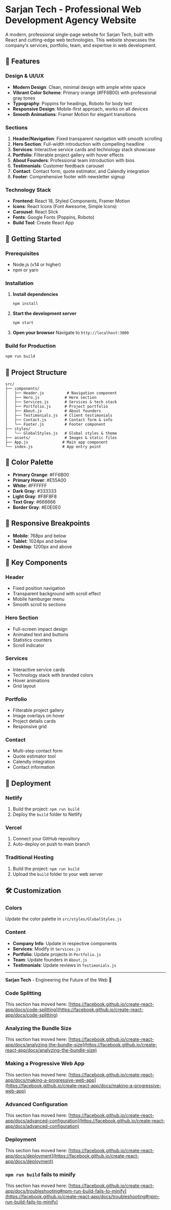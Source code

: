 # Sarjan Tech - Professional Web Development Agency Website

A modern, professional single-page website for Sarjan Tech, built with React and cutting-edge web technologies. This website showcases the company's services, portfolio, team, and expertise in web development.

## 🌟 Features

### Design & UI/UX
- **Modern Design**: Clean, minimal design with ample white space
- **Vibrant Color Scheme**: Primary orange (#FF6B00) with professional gray tones
- **Typography**: Poppins for headings, Roboto for body text
- **Responsive Design**: Mobile-first approach, works on all devices
- **Smooth Animations**: Framer Motion for elegant transitions

### Sections
1. **Header/Navigation**: Fixed transparent navigation with smooth scrolling
2. **Hero Section**: Full-width introduction with compelling headline
3. **Services**: Interactive service cards and technology stack showcase
4. **Portfolio**: Filterable project gallery with hover effects
5. **About Founders**: Professional team introduction with bios
6. **Testimonials**: Customer feedback carousel
7. **Contact**: Contact form, quote estimator, and Calendly integration
8. **Footer**: Comprehensive footer with newsletter signup

### Technology Stack
- **Frontend**: React 18, Styled Components, Framer Motion
- **Icons**: React Icons (Font Awesome, Simple Icons)
- **Carousel**: React Slick
- **Fonts**: Google Fonts (Poppins, Roboto)
- **Build Tool**: Create React App

## 🚀 Getting Started

### Prerequisites
- Node.js (v14 or higher)
- npm or yarn

### Installation

1. **Install dependencies**
   ```bash
   npm install
   ```

2. **Start the development server**
   ```bash
   npm start
   ```

3. **Open your browser**
   Navigate to `http://localhost:3000`

### Build for Production
```bash
npm run build
```

## 📁 Project Structure

```
src/
├── components/
│   ├── Header.js          # Navigation component
│   ├── Hero.js           # Hero section
│   ├── Services.js       # Services & tech stack
│   ├── Portfolio.js      # Project portfolio
│   ├── About.js          # About founders
│   ├── Testimonials.js   # Client testimonials
│   ├── Contact.js        # Contact form & info
│   └── Footer.js         # Footer component
├── styles/
│   └── GlobalStyles.js   # Global styles & theme
├── assets/               # Images & static files
├── App.js               # Main app component
└── index.js             # App entry point
```

## 🎨 Color Palette

- **Primary Orange**: #FF6B00
- **Primary Hover**: #E55A00
- **White**: #FFFFFF
- **Dark Gray**: #333333
- **Light Gray**: #F8F8F8
- **Text Gray**: #666666
- **Border Gray**: #E0E0E0

## 📱 Responsive Breakpoints

- **Mobile**: 768px and below
- **Tablet**: 1024px and below
- **Desktop**: 1200px and above

## 🔧 Key Components

### Header
- Fixed position navigation
- Transparent background with scroll effect
- Mobile hamburger menu
- Smooth scroll to sections

### Hero Section
- Full-screen impact design
- Animated text and buttons
- Statistics counters
- Scroll indicator

### Services
- Interactive service cards
- Technology stack with branded colors
- Hover animations
- Grid layout

### Portfolio
- Filterable project gallery
- Image overlays on hover
- Project details cards
- Responsive grid

### Contact
- Multi-step contact form
- Quote estimator tool
- Calendly integration
- Contact information

## 🚀 Deployment

### Netlify
1. Build the project: `npm run build`
2. Deploy the `build` folder to Netlify

### Vercel
1. Connect your GitHub repository
2. Auto-deploy on push to main branch

### Traditional Hosting
1. Build the project: `npm run build`
2. Upload the `build` folder to your web server

## 🛠 Customization

### Colors
Update the color palette in `src/styles/GlobalStyles.js`

### Content
- **Company Info**: Update in respective components
- **Services**: Modify in `Services.js`
- **Portfolio**: Update projects in `Portfolio.js`
- **Team**: Update founders in `About.js`
- **Testimonials**: Update reviews in `Testimonials.js`

---

**Sarjan Tech** - Engineering the Future of the Web 🚀

### Code Splitting

This section has moved here: [https://facebook.github.io/create-react-app/docs/code-splitting](https://facebook.github.io/create-react-app/docs/code-splitting)

### Analyzing the Bundle Size

This section has moved here: [https://facebook.github.io/create-react-app/docs/analyzing-the-bundle-size](https://facebook.github.io/create-react-app/docs/analyzing-the-bundle-size)

### Making a Progressive Web App

This section has moved here: [https://facebook.github.io/create-react-app/docs/making-a-progressive-web-app](https://facebook.github.io/create-react-app/docs/making-a-progressive-web-app)

### Advanced Configuration

This section has moved here: [https://facebook.github.io/create-react-app/docs/advanced-configuration](https://facebook.github.io/create-react-app/docs/advanced-configuration)

### Deployment

This section has moved here: [https://facebook.github.io/create-react-app/docs/deployment](https://facebook.github.io/create-react-app/docs/deployment)

### `npm run build` fails to minify

This section has moved here: [https://facebook.github.io/create-react-app/docs/troubleshooting#npm-run-build-fails-to-minify](https://facebook.github.io/create-react-app/docs/troubleshooting#npm-run-build-fails-to-minify)
